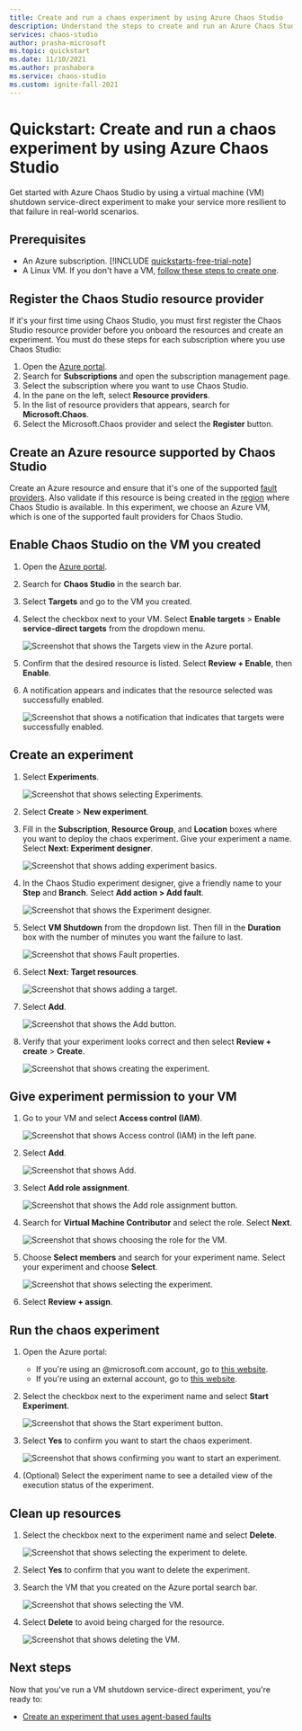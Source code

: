```yaml
---
title: Create and run a chaos experiment by using Azure Chaos Studio
description: Understand the steps to create and run an Azure Chaos Studio experiment in 10 minutes.
services: chaos-studio
author: prasha-microsoft
ms.topic: quickstart
ms.date: 11/10/2021
ms.author: prashabora
ms.service: chaos-studio
ms.custom: ignite-fall-2021
---
```

# Quickstart: Create and run a chaos experiment by using Azure Chaos Studio
Get started with Azure Chaos Studio by using a virtual machine (VM) shutdown service-direct experiment to make your service more resilient to that failure in real-world scenarios.

## Prerequisites
- An Azure subscription. [!INCLUDE [quickstarts-free-trial-note](../../includes/quickstarts-free-trial-note.md)] 
- A Linux VM. If you don't have a VM, [follow these steps to create one](../virtual-machines/linux/quick-create-portal.md).

## Register the Chaos Studio resource provider
If it's your first time using Chaos Studio, you must first register the Chaos Studio resource provider before you onboard the resources and create an experiment. You must do these steps for each subscription where you use Chaos Studio:

1. Open the [Azure portal](https://portal.azure.com).
1. Search for **Subscriptions** and open the subscription management page.
1. Select the subscription where you want to use Chaos Studio.
1. In the pane on the left, select **Resource providers**.
1. In the list of resource providers that appears, search for **Microsoft.Chaos**.
1. Select the Microsoft.Chaos provider and select the **Register** button.

## Create an Azure resource supported by Chaos Studio

Create an Azure resource and ensure that it's one of the supported [fault providers](chaos-studio-fault-providers.md). Also validate if this resource is being created in the [region](https://azure.microsoft.com/global-infrastructure/services/?products=chaos-studio) where Chaos Studio is available. In this experiment, we choose an Azure VM, which is one of the supported fault providers for Chaos Studio.

## Enable Chaos Studio on the VM you created
1. Open the [Azure portal](https://portal.azure.com).
1. Search for **Chaos Studio** in the search bar.
1. Select **Targets** and go to the VM you created.

1. Select the checkbox next to your VM. Select **Enable targets** > **Enable service-direct targets** from the dropdown menu.

   ![Screenshot that shows the Targets view in the Azure portal.](images/quickstart-virtual-machine-enabled.png)

1. Confirm that the desired resource is listed. Select **Review + Enable**, then **Enable**. 

1. A notification appears and indicates that the resource selected was successfully enabled.
   
   ![Screenshot that shows a notification that indicates that targets were successfully enabled.](images/tutorial-service-direct-targets-enable-confirm.png)

## Create an experiment

1. Select **Experiments**.

   ![Screenshot that shows selecting Experiments.](images/quickstart-left-experiment.png)

1. Select **Create** > **New experiment**.

1. Fill in the **Subscription**, **Resource Group**, and **Location** boxes where you want to deploy the chaos experiment. Give your experiment a name. Select **Next: Experiment designer**.

   ![Screenshot that shows adding experiment basics.](images/quickstart-service-direct-add-basics.png)

1. In the Chaos Studio experiment designer, give a friendly name to your **Step** and **Branch**. Select **Add action > Add fault**.

   ![Screenshot that shows the Experiment designer.](images/quickstart-service-direct-add-designer.png)

1. Select **VM Shutdown** from the dropdown list. Then fill in the **Duration** box with the number of minutes you want the failure to last.

   ![Screenshot that shows Fault properties.](images/quickstart-service-direct-add-fault.png)

1. Select **Next: Target resources**.

   ![Screenshot that shows adding a target.](images/quickstart-service-direct-add-targets.png)

1. Select **Add**.

   ![Screenshot that shows the Add button.](images/quickstart-add-target.png)

1. Verify that your experiment looks correct and then select **Review + create** > **Create**.

   ![Screenshot that shows creating the experiment.](images/quickstart-review-and-create.png)

## Give experiment permission to your VM
1. Go to your VM and select **Access control (IAM)**.

   ![Screenshot that shows Access control (IAM) in the left pane.](images/quickstart-access-control.png)
1. Select **Add**.

   ![Screenshot that shows Add.](images/add.png)

1. Select **Add role assignment**.

   ![Screenshot that shows the Add role assignment button.](images/add-role-assignment.png)

1. Search for **Virtual Machine Contributor** and select the role. Select **Next**.

   ![Screenshot that shows choosing the role for the VM.](images/quickstart-virtual-machine-contributor.png)
1. Choose **Select members** and search for your experiment name. Select your experiment and choose **Select**.

   ![Screenshot that shows selecting the experiment.](images/quickstart-select-experiment-role-assignment.png)

1. Select **Review + assign**.

## Run the chaos experiment

1. Open the Azure portal:
    * If you're using an @microsoft.com account, go to [this website](https://portal.azure.com/?microsoft_azure_chaos_assettypeoptions={%22chaosStudio%22:{%22options%22:%22%22},%22chaosExperiment%22:{%22options%22:%22%22}}&microsoft_azure_chaos=true).
    * If you're using an external account, go to [this website](https://portal.azure.com/?feature.customPortal=false&microsoft_azure_chaos_assettypeoptions={%22chaosStudio%22:{%22options%22:%22%22},%22chaosExperiment%22:{%22options%22:%22%22}}).
1. Select the checkbox next to the experiment name and select **Start Experiment**.

    ![Screenshot that shows the Start experiment button.](images/quickstart-experiment-start.png)

1. Select **Yes** to confirm you want to start the chaos experiment.

    ![Screenshot that shows confirming you want to start an experiment.](images/start-experiment-confirmation.png)
1. (Optional) Select the experiment name to see a detailed view of the execution status of the experiment.

## Clean up resources

1. Select the checkbox next to the experiment name and select **Delete**.

   ![Screenshot that shows selecting the experiment to delete.](images/quickstart-delete-experiment.png)

1. Select **Yes** to confirm that you want to delete the experiment.

1. Search the VM that you created on the Azure portal search bar.

   ![Screenshot that shows selecting the VM.](images/quickstart-cleanup.png)

1. Select **Delete** to avoid being charged for the resource.

   ![Screenshot that shows deleting the VM.](images/quickstart-cleanup-virtual-machine.png)

## Next steps

Now that you've run a VM shutdown service-direct experiment, you're ready to:

- [Create an experiment that uses agent-based faults](chaos-studio-tutorial-agent-based-portal.md)
